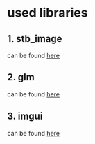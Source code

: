 # used libraries

## 1. stb_image
can be found [here](https://github.com/nothings/stb)
## 2. glm
can be found [here](https://github.com/g-truc/glm)
## 3. imgui
can be found [here](https://github.com/ocornut/imgui)